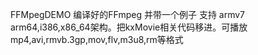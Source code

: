 
FFMpegDEMO
编译好的FFmpeg 并带一个例子
支持 armv7 arm64,i386,x86_64架构。把kxMovie相关代码移进。可播放mp4,avi,rmvb.3gp,mov,flv,m3u8,rm等格式